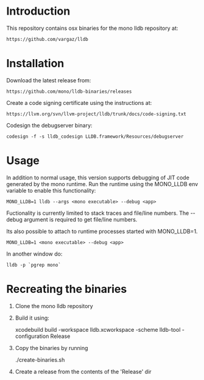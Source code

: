 
Introduction
============

This repository contains osx binaries for the mono lldb repository at:

	https://github.com/vargaz/lldb

Installation
============

Download the latest release from:

	https://github.com/mono/lldb-binaries/releases

Create a code signing certificate using the instructions at:

	https://llvm.org/svn/llvm-project/lldb/trunk/docs/code-signing.txt

Codesign the debugserver binary:

	codesign -f -s lldb_codesign LLDB.framework/Resources/debugserver

Usage
=====

In addition to normal usage, this version supports debugging of JIT code generated by the mono runtime. Run the runtime using the MONO_LLDB env variable to enable this functionality:

	MONO_LLDB=1 lldb --args <mono executable> --debug <app>

Fuctionality is currently limited to stack traces and file/line numbers. The --debug argument is required to get file/line numbers.

Its also possible to attach to runtime processes started with MONO_LLDB=1.

	MONO_LLDB=1 <mono executable> --debug <app>

In another window do:

	lldb -p `pgrep mono`

Recreating the binaries
=======================

1. Clone the mono lldb repository
2. Build it using:

	xcodebuild build -workspace lldb.xcworkspace -scheme lldb-tool -configuration Release

3. Copy the binaries by running

	./create-binaries.sh <lldb source dir>

4. Create a release from the contents of the 'Release' dir


